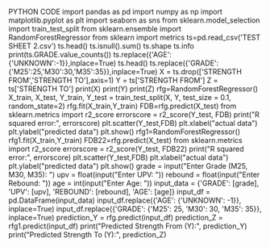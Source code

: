 PYTHON CODE
import pandas as pd import numpy as np
import matplotlib.pyplot as plt import seaborn as sns from sklearn.model_selection import train_test_split from sklearn.ensemble import RandomForestRegressor from sklearn import metrics ts=pd.read_csv('TEST SHEET 2.csv')
ts.head() ts.isnull().sum() ts.shape ts.info print(ts.GRADE.value_counts()) ts.replace({'AGE':{'UNKNOWN':-1}},inplace=True) ts.head() ts.replace({'GRADE':{'M25':25,'M30':30,'M35':35}},inplace=True)
X = ts.drop(['STRENGTH FROM','STRENGTH TO'],axis=1)
Y = ts['STRENGTH FROM']
Z = ts['STRENGTH TO']
print(X) print(Y) print(Z) rfg=RandomForestRegressor()
X_train, X_test, Y_train, Y_test = train_test_split(X, Y, test_size = 0.1, random_state=2) rfg.fit(X_train,Y_train) FDB=rfg.predict(X_test) from sklearn.metrics import r2_score errorscore = r2_score(Y_test, FDB) print("R squared error:", errorscore) plt.scatter(Y_test,FDB) plt.xlabel("actual data") plt.ylabel("predicted data") plt.show()
rfg1=RandomForestRegressor() rfg1.fit(X_train,Y_train) FDB22=rfg.predict(X_test) from sklearn.metrics import r2_score
errorscore = r2_score(Y_test, FDB22) print("R squared error:", errorscore) plt.scatter(Y_test,FDB) plt.xlabel("actual data") plt.ylabel("predicted data") plt.show()
grade = input("Enter Grade (M25, M30, M35): ") upv = float(input("Enter UPV: ")) rebound = float(input("Enter Rebound: ")) age = int(input("Enter Age: ")) input_data = {'GRADE': [grade], 'UPV': [upv], 'REBOUND': [rebound], 'AGE': [age]} input_df = pd.DataFrame(input_data) input_df.replace({'AGE': {'UNKNOWN': -1}}, inplace=True) input_df.replace({'GRADE': {'M25': 25, 'M30': 30, 'M35': 35}}, inplace=True) prediction_Y = rfg.predict(input_df) prediction_Z =
rfg1.predict(input_df) print("Predicted Strength From (Y):", prediction_Y) print("Predicted Strength To (Y):", prediction_Z)
